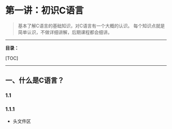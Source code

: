 # 第一讲：初识C语言

> 基本了解C语言的基础知识，对C语言有一个大概的认识。
> 每个知识点就是简单认识，不做详细讲解，后期课程都会细讲。

---

**目录：**

[TOC]

---

## 一、什么是C语言？

### 1.1 

### 1.1.1 

* 头文件区

